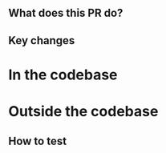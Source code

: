 ## What does this PR do?

## Key changes

# In the codebase

# Outside the codebase

## How to test
